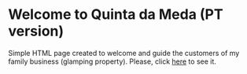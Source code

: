 # Welcome to Quinta da Meda (PT version)

Simple HTML page created to welcome and guide the customers of my family business (glamping property). 
Please, click [here](https://ricardoandreom.github.io/welcome_meda_pt/) to see it.
